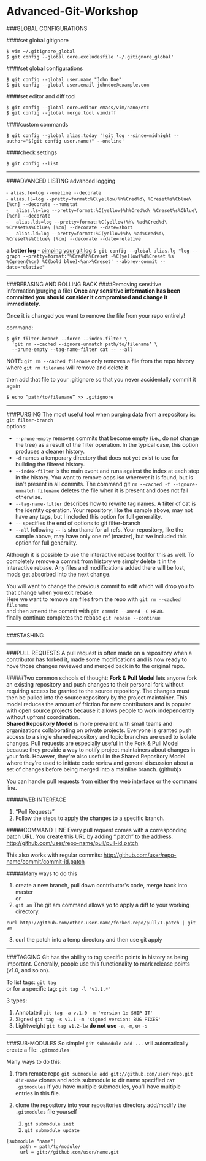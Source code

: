 Advanced-Git-Workshop
=====================

###GLOBAL CONFIGURATIONS

####set global gitignore
```
$ vim ~/.gitignore_global
$ git config --global core.excludesfile '~/.gitignore_global'
```

####set global configurations
```
$ git config --global user.name "John Doe"
$ git config --global user.email johndoe@example.com
```

####set editor and diff tool
```
$ git config --global core.editor emacs/vim/nano/etc
$ git config --global merge.tool vimdiff
```

####custom commands
```
$ git config --global alias.today '!git log --since=midnight --author="$(git config user.name)" --oneline'
```

####check settings
```
$ git config --list
```


-----------
###ADVANCED LISTING
advanced logging

	⁃ alias.le=log --oneline --decorate
	⁃ alias.ll=log --pretty=format:%C(yellow)%h%Cred%d\ %Creset%s%Cblue\ [%cn] --decorate --numstat
	⁃	alias.ls=log --pretty=format:%C(yellow)%h%Cred%d\ %Creset%s%Cblue\ [%cn] --decorate
	⁃	alias.lds=log --pretty=format:%C(yellow)%h\ %ad%Cred%d\ %Creset%s%Cblue\ [%cn] --decorate --date=short
	⁃	alias.ld=log --pretty=format:%C(yellow)%h\ %ad%Cred%d\ %Creset%s%Cblue\ [%cn] --decorate --date=relative

**a better log** - [pimping your git log](http://www.jukie.net/bart/blog/pimping-out-git-log)
`$ git config --global alias.lg "log --graph --pretty=format:'%Cred%h%Creset -%C(yellow)%d%Creset %s %Cgreen(%cr) %C(bold blue)<%an>%Creset' --abbrev-commit --date=relative"`



-----------
###REBASING AND ROLLING BACK
####Removing sensitive information(purging a file)
**Once any sensitive information has been committed you should consider it compromised and change it immediately.**

Once it is changed you want to remove the file from your repo entirely!

command:
```
$ git filter-branch --force --index-filter \
  'git rm --cached --ignore-unmatch path/to/filename’ \
  --prune-empty --tag-name-filter cat -- --all
 ```

NOTE: `git rm --cached filename` only removes a file from the repo history
	  where `git rm filename` will remove and delete it

then add that file to your .gitignore so that you never accidentally commit it again
```
$ echo “path/to/filename” >> .gitignore
```

-----------
###PURGING
The most useful tool when purging data from a repository is: `git filter-branch`
<br />options:
- `--prune-empty` removes commits that become empty (i.e., do not change the tree) as a result of the filter operation. In the typical case, this option produces a cleaner history.
- `-d` names a temporary directory that does not yet exist to use for building the filtered history.
- `--index-filter` is the main event and runs against the index at each step in the history. You want to remove oops.iso wherever it is found, but is isn’t present in all commits. The command git `rm --cached -f --ignore-unmatch filename` deletes the file when it is present and does not fail otherwise.
- `--tag-name-filter` describes how to rewrite tag names. A filter of cat is the identity operation. Your repository, like the sample above, may not have any tags, but I included this option for full generality.
- `--` specifies the end of options to git filter-branch
- `--all` following `--` is shorthand for all refs. Your repository, like the sample above, may have only one ref (master), but we included this option for full generality.

Although it is possible to use the interactive rebase tool for this as well. To completely remove a commit from history we simply delete it in the interactive rebase. Any files and modifications added there will be lost, mods get absorbed into the next change.

You will want to change the previous commit to edit which will drop you to that change when you exit rebase.<br />
Here we want to remove are files from the repo with `git rm --cached filename`<br />
and then amend the commit with `git commit --amend -C HEAD`.<br />
finally continue completes the rebase `git rebase --continue`

-----------
###STASHING


-----------
###PULL REQUESTS
A pull request is often made on a repository when a contributor has forked it, made some modifications and is now ready to hove those changes reviewed and merged back in to the original repo.

#####Two common schools of thought:
**Fork & Pull Model** lets anyone fork an existing repository and push changes to their personal fork without requiring access be granted to the source repository. The changes must then be pulled into the source repository by the project maintainer. This model reduces the amount of friction for new contributors and is popular with open source projects because it allows people to work independently without upfront coordination.<br />
**Shared Repository Model** is more prevalent with small teams and organizations collaborating on private projects. Everyone is granted push access to a single shared repository and topic branches are used to isolate changes.
Pull requests are especially useful in the Fork & Pull Model because they provide a way to notify project maintainers about changes in your fork. However, they're also useful in the Shared Repository Model where they're used to initiate code review and general discussion about a set of changes before being merged into a mainline branch.
(github)x


You can handle pull requests from either the web interface or the command line.

#####WEB INTERFACE
1. “Pull Requests”
2. Follow the steps to apply the changes to a specific branch.

#####COMMAND LINE
Every pull request comes with a corresponding patch URL. You create this URL by adding “.patch” to the address.
http://github.com/user/repo-name/pull/pull-id.patch

This also works with regular commits:
http://github.com/user/repo-name/commit/commit-id.patch

#####Many ways to do this
1. create a new branch, pull down contributor's code, merge back into master
<br />or
2. `git am` The git am command allows yo to apply a diff to your working directory.
```
curl http://github.com/other-user-name/forked-repo/pull/1.patch | git am
```
3. curl the patch into a temp directory and then use git apply


-----------
###TAGGING
Git has the ability to tag specific points in history as being important. Generally, people use this functionality to mark release points (v1.0, and so on).

To list tags: `git tag`<br />
or for a specific tag: `git tag -l 'v1.1.*'` 

3 types:
 1. Annotated	`git tag -a v.1.0 -m 'version 1; SHIP IT'`
 2. Signed		`git tag -s v1.1 -m 'signed version: BUG FIXES'`
 3. Lightweight	`git tag v1.2-lw` **do not use** `-a`, `-m`, or `-s`


-----------
###SUB-MODULES
So simple! `git submodule add ...` will automatically create a file: `.gitmodules`

Many ways to do this:
 1. from remote repo `git submodule add git://github.com/user/repo.git dir-name`
	clones and adds submodule to dir name specified
	`cat .gitmodules`
	If you have multiple submodules, you’ll have multiple entries in this file.

 2. clone the repository into your repositories directory
 	add/modify the `.gitmodules` file yourself
 	 1. `git submodule init`
 	 2. `git submodule update` 

 ```
 [submodule "name"]
      path = path/to/module/
      url = git://github.com/user/name.git
 ```